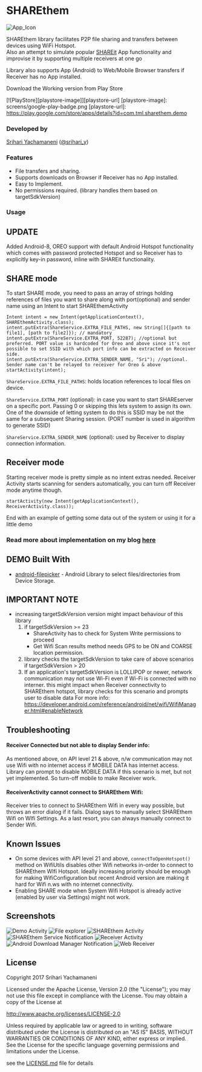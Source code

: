# SHAREthem
![App_Icon](screens/ic_launcher.png?raw=true "app-icon")

SHAREthem library facilitates P2P file sharing and transfers between devices using WiFi Hotspot.  
Also an attempt to simulate popular [SHAREit](https://play.google.com/store/apps/details?id=com.lenovo.anyshare.gps&hl=en) App functionality and improvise it by supporting multiple receivers at one go
 
Library also supports App (Android) to Web/Mobile Browser transfers if Receiver has no App installed.

 
 Download the Working version from Play Store

[![PlayStore][playstore-image]][playstore-url]
[playstore-image]: screens/google-play-badge.png
[playstore-url]: https://play.google.com/store/apps/details?id=com.tml.sharethem.demo


### Developed by
[Srihari Yachamaneni](https://github.com/Sriharia) ([@srihari_y](https://twitter.com/srihari_y))

### Features

* File transfers and sharing.
* Supports downloads on Browser if Receiver has no App installed.
* Easy to Implement.
* No permissions required. (library handles them based on targetSdkVersion)

### Usage

## UPDATE
Added Android-8, OREO support with default Android Hotspot functionality which comes with password protected Hotspot and so Receiver has to explicitly key-in password, inline with SHAREit functionality.

## SHARE mode
To start SHARE mode, you need to pass an array of strings holding references of files you want to share along with port(optional) and sender name using an Intent to start SHAREthemActivity

```
Intent intent = new Intent(getApplicationContext(), SHAREthemActivity.class);
intent.putExtra(ShareService.EXTRA_FILE_PATHS, new String[]{[path to file1], [path to file2]}); // mandatory
intent.putExtra(ShareService.EXTRA_PORT, 52287); //optional but preferred. PORT value is hardcoded for Oreo and above since it's not possible to set SSID with which port info can be extracted on Receiver side.
intent.putExtra(ShareService.EXTRA_SENDER_NAME, "Sri"); //optional. Sender name can't be relayed to receiver for Oreo & above
startActivity(intent);
```

`ShareService.EXTRA_FILE_PATHS`: holds location references to local files on device.

`ShareService.EXTRA_PORT` (optional): in case you want to start SHAREserver on a specific port. Passing 0 or skipping this lets system to assign its own. One of the downside of letting system to do this is SSID may be not the same for a subsequent Sharing session. (PORT number is used in algorithm to generate SSID)

`ShareService.EXTRA_SENDER_NAME` (optional): used by Receiver to display connection information.

## Receiver mode
Starting receiver mode is pretty simple as no intent extras needed. Receiver Activity starts scanning for senders automatically, you can turn off Receiver mode anytime though.

```
startActivity(new Intent(getApplicationContext(), ReceiverActivity.class));
```

End with an example of getting some data out of the system or using it for a little demo

### Read more about implementation on my blog [here](https://srihary.com/) 

## DEMO Built With

* [android-filepicker](https://github.com/Angads25/android-filepicker) - Android Library to select files/directories from Device Storage.

## IMPORTANT NOTE
* increasing targetSdkVersion version might impact behaviour of this library
    1. if targetSdkVersion >= 23
        * ShareActivity has to check for System Write permissions to proceed
        * Get Wifi Scan results method needs GPS to be ON and COARSE location permission.
    2. library checks the targetSdkVersion to take care of above scenarios if targetSdkVersion > 20
    3. If an application's targetSdkVersion is LOLLIPOP or newer, network communication may not use Wi-Fi even if Wi-Fi is connected with no interner.
this might impact when Receiver connectivity to SHAREthem hotspot, library checks for this scenario and prompts user to disable data
For more info: https://developer.android.com/reference/android/net/wifi/WifiManager.html#enableNetwork

## Troubleshooting
 
#### Receiver Connected but not able to display Sender info:
  As mentioned above, on API level 21 & above, n/w communication may not use Wifi with no internet access if MOBILE DATA has internet access. Library can prompt to disable MOBILE DATA if this scenario is met, but not yet implemented.
  So turn-off mobile to make Receiver work.
#### ReceiverActivity cannot connect to SHAREthem Wifi:
Receiver tries to connect to SHAREthem Wifi in every way possible, but throws an error dialog if it fails. Dialog says to manually select SHAREthem Wifi on WIfi Settings.
As a last resort, you can always manually connect to Sender Wifi.
    
## Known Issues
* On some devices with API level 21 and above, ```connectToOpenHotspot()``` method on WifiUtils disables other Wifi networks in-order to connect to SHAREthem WIfi Hotspot. Ideally increasing priority should be enough for making WifiConfiguration but recent Android version are making it hard for Wifi n.ws with no internet connectivity.
* Enabling SHARE mode when System Wifi Hotspot is already active (enabled by user via Settings) might not work.
 
## Screenshots
![Demo Activity](screens/screenshot-3.jpg?raw=true "Demo App using SHAREthem Library")
![File explorer](screens/screenshot-1.jpg?raw=true "android File-Explorer")
![SHAREthem Activity](screens/device-2017-01-09-235222.png?raw=true "Share Activity displaying conn info and client connected")
![SHAREthem Service Notification](screens/screenshot-2.jpg?raw=true "Share service with foreground notification and stop action")
![Receiver Activity](screens/device-2017-01-09-233902.png?raw=true "Receiver Listing fragment displaying all downloads from Sender")
![Android Download Manager Notification](screens/device-2017-01-09-235236.png?raw=true "Download Status Notifications from ADM")
![Web Receiver](screens/screenshot-web.png?raw=true "Web Receiver")
## License

Copyright 2017 Srihari Yachamaneni

  Licensed under the Apache License, Version 2.0 (the "License");
  you may not use this file except in compliance with the License.
  You may obtain a copy of the License at
 
  http://www.apache.org/licenses/LICENSE-2.0
 
  Unless required by applicable law or agreed to in writing, software
  distributed under the License is distributed on an "AS IS" BASIS,
  WITHOUT WARRANTIES OR CONDITIONS OF ANY KIND, either express or implied.
  See the License for the specific language governing permissions and
  limitations under the License.
  
 see the [LICENSE.md](LICENSE.md) file for details


